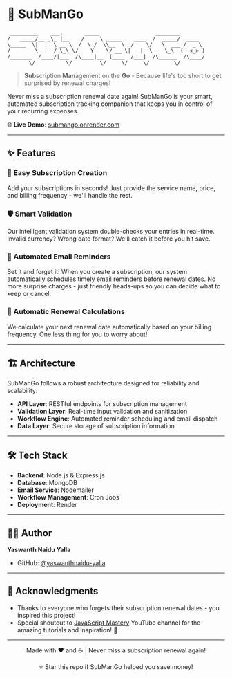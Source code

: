 # 🥭 SubManGo
 ```                                                                                         
  _________    ___.       _____                  ________        
 /   _____/__ _\_ |__    /     \ _____    ____  /  _____/  ____  
 \_____  \|  |  \ __ \  /  \ /  \\__  \  /    \/   \  ___ /  _ \ 
 /        \  |  / \_\ \/    Y    \/ __ \|   |  \    \_\  (  <_> )
/_______  /____/|___  /\____|__  (____  /___|  /\______  /\____/ 
        \/          \/         \/     \/     \/        \/        
```
> **Sub**scription **Man**agement on the **Go** - Because life's too short to get surprised by renewal charges!

Never miss a subscription renewal date again! SubManGo is your smart, automated subscription tracking companion that keeps you in control of your recurring expenses.

🌐 **Live Demo**: [submango.onrender.com](https://submango.onrender.com)

---

## ✨ Features

### 🎯 Easy Subscription Creation
Add your subscriptions in seconds! Just provide the service name, price, and billing frequency - we'll handle the rest.

### 🛡️ Smart Validation
Our intelligent validation system double-checks your entries in real-time. Invalid currency? Wrong date format? We'll catch it before you hit save.

### 📧 Automated Email Reminders
Set it and forget it! When you create a subscription, our system automatically schedules timely email reminders before renewal dates. No more surprise charges - just friendly heads-ups so you can decide what to keep or cancel.

### 🔄 Automatic Renewal Calculations
We calculate your next renewal date automatically based on your billing frequency. One less thing for you to worry about!

---

## 🏗️ Architecture

SubManGo follows a robust architecture designed for reliability and scalability:

- **API Layer**: RESTful endpoints for subscription management
- **Validation Layer**: Real-time input validation and sanitization
- **Workflow Engine**: Automated reminder scheduling and email dispatch
- **Data Layer**: Secure storage of subscription information

---

## 🛠️ Tech Stack

- **Backend**: Node.js & Express.js
- **Database**: MongoDB
- **Email Service**: Nodemailer
- **Workflow Management**: Cron Jobs
- **Deployment**: Render

---

## 👨‍💻 Author

**Yaswanth Naidu Yalla**

- GitHub: [@yaswanthnaidu-yalla](https://github.com/yaswanthnaidu-yalla)

---

## 🙏 Acknowledgments

- Thanks to everyone who forgets their subscription renewal dates - you inspired this project!
- Special shoutout to [JavaScript Mastery](https://www.youtube.com/@javascriptmastery) YouTube channel for the amazing tutorials and inspiration! 🎥

---

<div align="center">
  
Made with ❤️ and ☕ | Never miss a subscription renewal again!

⭐ Star this repo if SubManGo helped you save money!

</div>

